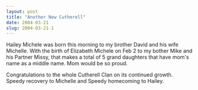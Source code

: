 ```yaml
---
layout: post
title: "Another New Cutherell"
date: 2004-03-21
slug: 2004-03-21-1
---
```


Hailey Michele was born this morning to my brother David and his wife Michelle.  With the birth of Elizabeth Michele on Feb 2 to my bother Mike and his Partner Missy, that makes a total of 5 grand daughters that have mom&apos;s name as a middle name.  Mom would be so proud. 

Congratulations to the whole Cutherell Clan on its continued growth. Speedy recovery to Michelle and Speedy homecoming to Hailey.
